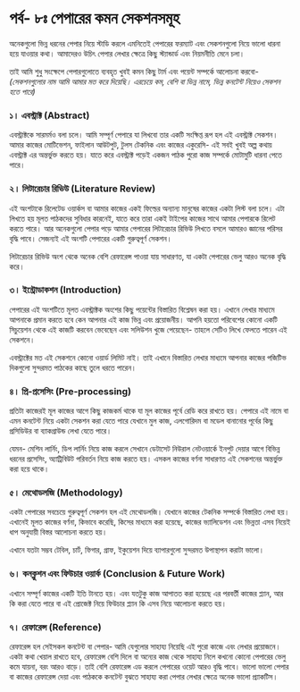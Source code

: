 # পর্ব- ৮ঃ পেপারের কমন সেকশনসমূহ

অনেকগুলো ভিন্ন ধরনের পেপার নিয়ে স্টাডি করলে এমনিতেই পেপারের ফরম্যাট এবং সেকশনগুলো নিয়ে ভালো ধারনা হয়ে যাওয়ার কথা। আমাদেরও উচিৎ পেপার লেখার ক্ষেত্রে কিছু স্ট্যান্ডার্ড এবং নিয়মনীতি মেনে চলা।

তাই আমি শুধু সংক্ষেপে পেপারগুলোতে ব্যবহৃত খুবই কমন কিছু টার্ম এবং পয়েন্ট সম্পর্কে আলোচনা করবো- _\(সেকশনগুলোর নাম আমি আমার মত করে দিয়েছি। এরচেয়ে কম, বেশি বা ভিন্ন নামে, ভিন্ন কনটেন্ট নিয়েও সেকশন হতে পারে\)_

### ১। এবস্ট্রাক্ট \(Abstract\) 

এবস্ট্রাক্টকে সারমর্মও বলা চলে। আমি সম্পূর্ণ পেপারে যা লিখবো তার একটি সংক্ষিপ্ত রূপ হল এই এবস্ট্রাক্ট সেকশন। আমার কাজের মোটিভেশন, ফাইলান আউটপুট, টুলস টেকনিক এবং কাজের একুরেসি- এই সবই খুবই অল্প কথায় এবস্ট্রাক্ট এর অন্তর্ভুক্ত করতে হয়। যাতে করে এবস্ট্রাক্ট পড়েই একজন পাঠক পুরো কাজ সম্পর্কে মোটামুটি ধারনা পেতে পারে।

### ২। লিটারেচার রিভিউ \(Literature Review\) 

এই অংশটাকে রিলেটেড ওয়ার্কস বা আমার কাজের একই ফিল্ডের অন্যান্য মানুষের কাজের একটা লিস্ট বলা চলে। এটা লিখতে হয় মূলত পাঠকদের সুবিধার কারনেই, যাতে করে তারা একই টাইপের কাজের সাথে আমার পেপারকে রিলেট করতে পারে। আর অনেকগুলো পেপার পড়ে আমার পেপারের লিটারেচার রিভিউ লিখতে বসলে আমারও জ্ঞানের পরিসর বৃদ্ধি পাবে। সেজন্যই এই অংশটি পেপারের একটি গুরুত্বপূর্ণ সেকশন।

লিটারেচার রিভিউ অংশ থেকে অনেক বেশি রেফারেন্স পাওয়া যায় সাধারণত, যা একটা পেপারের ভেলু আরও অনেক বৃদ্ধি করে।

### ৩। ইন্ট্রোডাকশন \(Introduction\)

পেপারের এই অংশটিতে মূলত এবস্ট্রাক্টক অংশের কিছু পয়েন্টের বিস্তারিত বিশ্লেষন করা হয়। এখানে লেখার মাধ্যমে আপনাকে প্রমান করতে হবে কেন আপনার এই কাজ ভিন্ন এবং প্রয়োজনীয়। আপনি হয়তো পরিবেশের কোনো একটি সিচুয়েশন থেকে এই কাজটি করবেন ভেবেছেন এবং সলিউশন খুজে পেয়েছেন- তাহলে সেটিও লিখে ফেলতে পারেন এই সেকশনে।

এবস্ট্রাক্টের মত এই সেকশনে কোনো ওয়ার্ড লিমিট নাই। তাই এখানে বিস্তারিত লেখার মাধ্যমে আপনার কাজের পজিটিভ দিকগুলো সুন্দরমত পাঠকের কাছে তুলে ধরতে পারেন।

### ৪। প্রি-প্রসেসিং \(Pre-processing\)

প্রতিটা কাজেরই মূল কাজের আগে কিছু কাজকর্ম থাকে যা মূল কাজের পূর্বে রেডি করে রাখতে হয়। পেপারে এই নামে বা এমন কনটেন্ট নিয়ে একটা সেকশন করা যেতে পারে যেখানে মুল কাজ, এলগোরিদম বা মডেল বানানোর পূর্বের কিছু প্রসিডিউর বা ব্যাকগ্রাউন্ড লেখা যেতে পারে। 

যেমন- মেশিন লার্নিং, ডিপ লার্নিং নিয়ে কাজ করলে সেখানে ডেটাসেট নিউরাল নেটওয়ার্কে ইনপুট দেয়ার আগে বিভিন্ন ধরনের প্রসেসিং, অ্যাট্রিবিউট পরিবর্তন নিয়ে কাজ করতে হয়। এসকল কাজের বর্ণনা সাধারণত এই সেকশনের অন্তর্ভুক্ত করা হয়ে থাকে।

### ৫। মেথোডলজি \(Methodology\)

একটা পেপারের সবচেয়ে গুরুত্বপূর্ণ সেকশন হল এই মেথোডলজি। যেখানে কাজের টেকনিক সম্পর্কে বিস্তারিত লেখা হয়। এখানেই মূলত কাজের বর্ণনা, কিভাবে করেছি, কিসের মাধ্যমে করা হয়েছে, কাজের ভ্যালিডেশন এবং ভিন্নতা এসব নিয়েই ধাপ অনুযায়ী বিস্তর আলোচনা করতে হয়।

এখানে যতটা সম্ভব টেবিল, চার্ট, ফিগার, গ্রাফ, ইকুয়েশন দিয়ে ব্যাপারগুলো সুন্দরমত উপাস্থাপন করাটা ভালো। 

### ৬। কনক্লুশন এবং ফিউচার ওয়ার্ক \(Conclusion & Future Work\)

এখানে সম্পূর্ণ কাজের একটি ইতি টানতে হয়। এবং যতটুকু কাজ আপাতত করা হয়েছে এর পরবর্তী কাজের প্ল্যান, আর কি করা যেতে পারে বা এই প্রোজেক্ট নিয়ে ফিউচার প্ল্যান কি এসব নিয়ে আলোচনা করতে হয়।

### ৭। রেফারেন্স \(Reference\) 

রেফারেন্স হল সেইসকল কনটেন্ট বা পেপার- আমি যেগুলোর সাহায্য নিয়েছি এই পুরো কাজে এবং লেখার প্রয়োজনে। একটা কথা খেয়াল রাখতে হবে, রেফারেন্স বেশি দিলে বা অন্যের কাজ থেকে সাহায্য নিলে কখনো কোনো পেপারের ভেলু কমে যায়না, বরং আরও বাড়ে। তাই বেশি রেফারেন্স এড করলে পেপারের ওয়েট আরও বৃদ্ধি পাবে। ভালো ভালো পেপার বা কাজের রেফারেন্স দেয়া এবং পাঠককে কনটেন্ট বুঝতে সাহায্য করা পেপার লেখার ক্ষেত্রে অনেক ভালো প্র্যাকটিস।

